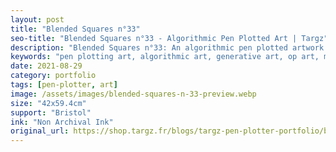 ```yaml
---
layout: post
title: "Blended Squares n°33"
seo-title: "Blended Squares n°33 - Algorithmic Pen Plotted Art | Targz"
description: "Blended Squares n°33: An algorithmic pen plotted artwork featuring geometric patterns. 42x59.4cm non archival ink on Bristol paper."
keywords: "pen plotting art, algorithmic art, generative art, op art, mathematical art, geometric patterns, bristol paper, precision plotting"
date: 2021-08-29
category: portfolio
tags: [pen-plotter, art]
image: /assets/images/blended-squares-n-33-preview.webp
size: "42x59.4cm"
support: "Bristol"
ink: "Non Archival Ink"
original_url: https://shop.targz.fr/blogs/targz-pen-plotter-portfolio/blended-squares-n-33
---
```



